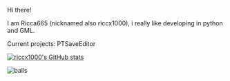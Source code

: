 Hi there!

I am Ricca665 (nicknamed also riccx1000), i really like developing in python and GML.

Current projects: PTSaveEditor

[![riccx1000's GitHub stats](https://github-readme-stats.vercel.app/api?username=Ricca665&show_icons=true&theme=midnight-purple)](https://github.com/anuraghazra/github-readme-stats)

![balls](https://img.shields.io/badge/balls-purple)
